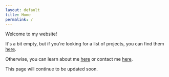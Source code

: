 ```yaml
---
layout: default
title: Home
permalink: /
---
```


Welcome to my website!

It's a bit empty, but if you're looking for a list of projects, you can find them [here](/projects).

Otherwise, you can learn about me [here](/about) or contact me [here](/contact).

This page will continue to be updated soon.